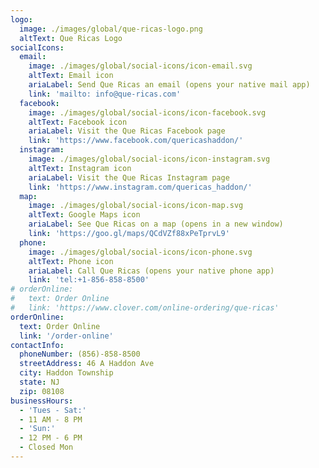 ```yaml
---
logo:
  image: ./images/global/que-ricas-logo.png
  altText: Que Ricas Logo
socialIcons:
  email:
    image: ./images/global/social-icons/icon-email.svg
    altText: Email icon
    ariaLabel: Send Que Ricas an email (opens your native mail app)
    link: 'mailto: info@que-ricas.com'
  facebook:
    image: ./images/global/social-icons/icon-facebook.svg
    altText: Facebook icon
    ariaLabel: Visit the Que Ricas Facebook page
    link: 'https://www.facebook.com/quericashaddon/'
  instagram:
    image: ./images/global/social-icons/icon-instagram.svg
    altText: Instagram icon
    ariaLabel: Visit the Que Ricas Instagram page
    link: 'https://www.instagram.com/quericas_haddon/'
  map:
    image: ./images/global/social-icons/icon-map.svg
    altText: Google Maps icon
    ariaLabel: See Que Ricas on a map (opens in a new window)
    link: 'https://goo.gl/maps/QCdVZf88xPeTprvL9'
  phone:
    image: ./images/global/social-icons/icon-phone.svg
    altText: Phone icon
    ariaLabel: Call Que Ricas (opens your native phone app)
    link: 'tel:+1-856-858-8500'
# orderOnline:
#   text: Order Online
#   link: 'https://www.clover.com/online-ordering/que-ricas'
orderOnline:
  text: Order Online
  link: '/order-online'
contactInfo:
  phoneNumber: (856)-858-8500
  streetAddress: 46 A Haddon Ave
  city: Haddon Township
  state: NJ
  zip: 08108
businessHours:
  - 'Tues - Sat:'
  - 11 AM - 8 PM
  - 'Sun:'
  - 12 PM - 6 PM
  - Closed Mon
---
```


